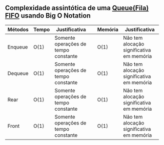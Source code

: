 ## Complexidade assintótica de uma <U>Queue(Fila) FIFO</u> usando Big O Notation

| Métodos | Tempo | Justificativa                        | | Memória | Justificativa                             |
|---------|-------|--------------------------------------|-|---------|-------------------------------------------|
| Enqueue | O(1)  | Somente operações de tempo constante | | O(1)    | Não tem alocação significativa em memória |
| Dequeue | O(1)  | Somente operações de tempo constante | | O(1)    | Não tem alocação significativa em memória |
| Rear    | O(1)  | Somente operações de tempo constante | | O(1)    | Não tem alocação significativa em memória |
| Front   | O(1)  | Somente operações de tempo constante | | O(1)    | Não tem alocação significativa em memória |
